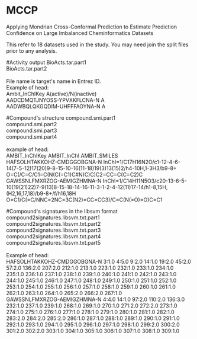 # MCCP
Applying Mondrian Cross-Conformal Prediction to Estimate Prediction Confidence on Large Imbalanced Cheminformatics Datasets

This refer to 18 datasets used in the study. You may need join the split files prior to any analysis.

#Activity output
BioActs.tar.part1</br>
BioActs.tar.part2</br>
</br>
File name is target's name in Entrez ID.</br>
Example of head:</br>
Ambit_InChIKey  A(active)/N(inactive)</br>
AADCDMQTJNYOSS-YPVXKFLCNA-N     A</br>
AADWBQLQKGQDIM-UHFFFAOYNA-N     A</br>

#Compound's structure
compound.smi.part1</br>
compound.smi.part2</br>
compound.smi.part3</br>
compound.smi.part4</br></br>
example of head:</br>
AMBIT_InChIKey  AMBIT_InChI     AMBIT_SMILES</br>
HAFSOLHTAKKOHZ-CMDGGOBGNA-N     InChI=1/C17H16N2O/c1-12-4-6-14(7-5-12)17(20)9-8-15-10-16(11-18)19(3)13(15)2/h4-10H,1-3H3/b9-8+  O=C(/C=C/C1=C(N(C(=C1)C#N)C)C)C2=CC=C(C=C2)C
</br>GAWSSNLFMXRZOG-AEMIGZHMNA-N     InChI=1/C14H11N5O3/c20-13-6-5-10(19(21)22)7-9(13)8-15-18-14-16-11-3-1-2-4-12(11)17-14/h1-8,15H,(H2,16,17,18)/b9-8+/f/h16,18H    O=C1/C(=C/NNC=2NC=3C(N2)=CC=CC3)/C=C(N(=O)=O)C=C1

#Compound's signatures in the libsvm format
compound2signatures.libsvm.txt.part1</br>
compound2signatures.libsvm.txt.part2</br>
compound2signatures.libsvm.txt.part3</br>
compound2signatures.libsvm.txt.part4</br>
compound2signatures.libsvm.txt.part5</br></br>
Example of head:</br>
HAFSOLHTAKKOHZ-CMDGGOBGNA-N     3:1.0 4:5.0 9:2.0 14:1.0 19:2.0 45:2.0 57:2.0 136:2.0 207:2.0 212:1.0 213:1.0 223:1.0 232:1.0 233:1.0 234:1.0 235:1.0 236:1.0 237:1.0 238:1.0 239:1.0 240:1.0 241:1.0 242:1.0 243:1.0 244:1.0 245:1.0 246:1.0 247:1.0 248:1.0 249:1.0 250:1.0 251:1.0 252:1.0 253:1.0 254:1.0 255:1.0 256:1.0 257:1.0 258:1.0 259:1.0 260:1.0 261:1.0 262:1.0 263:1.0 264:1.0 265:2.0 266:2.0 267:1.0
</br>GAWSSNLFMXRZOG-AEMIGZHMNA-N     4:4.0 14:1.0 97:2.0 110:2.0 136:3.0 232:1.0 237:1.0 239:1.0 268:1.0 269:1.0 270:1.0 271:2.0 272:2.0 273:1.0 274:1.0 275:1.0 276:1.0 277:1.0 278:1.0 279:1.0 280:1.0 281:1.0 282:1.0 283:2.0 284:2.0 285:2.0 286:1.0 287:1.0 288:1.0 289:1.0 290:1.0 291:1.0 292:1.0 293:1.0 294:1.0 295:1.0 296:1.0 297:1.0 298:1.0 299:2.0 300:2.0 301:2.0 302:2.0 303:1.0 304:1.0 305:1.0 306:1.0 307:1.0 308:1.0 309:1.0

